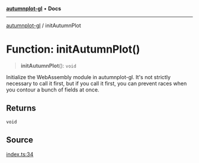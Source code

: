 [**autumnplot-gl**](../index.md) • **Docs**

***

[autumnplot-gl](../globals.md) / initAutumnPlot

# Function: initAutumnPlot()

> **initAutumnPlot**(): `void`

Initialize the WebAssembly module in autumnplot-gl. It's not strictly necessary to call it first, but if you call it
first, you can prevent races when you contour a bunch of fields at once.

## Returns

`void`

## Source

[index.ts:34](https://github.com/tsupinie/autumnplot-gl/blob/7275cfd3c408281ebdf9877f1a2a5b354d6cd87f/src/index.ts#L34)
